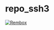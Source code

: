 # repo_ssh3

[![Rembox](//market-dev.sshlab.ru/repo/sshulik3-repossh3/badge.svg)](//market-dev.sshlab.ru/assist/new/sshulik3-repossh3)
